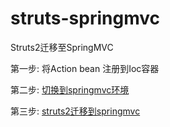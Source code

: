 # struts-springmvc
Struts2迁移至SpringMVC

第一步: 将Action bean 注册到Ioc容器


第二步: [切换到springmvc环境](../../tree/feature-springmvc)

第三步: [struts2迁移到springmvc](../../tree/feature-migrate-springmvc)



